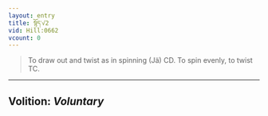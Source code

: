 ```yaml
---
layout: entry
title: སྙོད་√2
vid: Hill:0662
vcount: 0
---
```

> To draw out and twist as in spinning (Jä) CD\. To spin evenly, to twist TC\.

---
Volition: _Voluntary_
---

